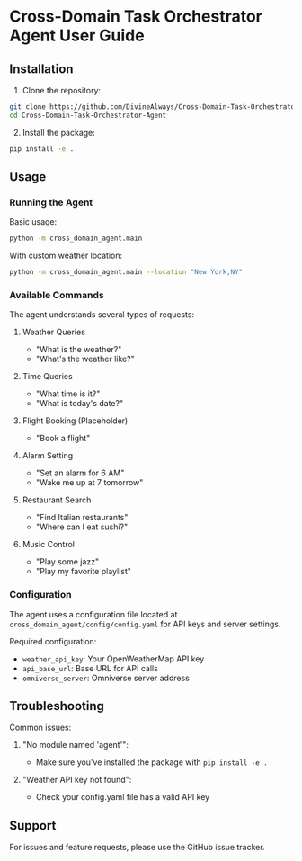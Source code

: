 # Cross-Domain Task Orchestrator Agent User Guide

## Installation

1. Clone the repository:
```bash
git clone https://github.com/DivineAlways/Cross-Domain-Task-Orchestrator-Agent.git
cd Cross-Domain-Task-Orchestrator-Agent
```

2. Install the package:
```bash
pip install -e .
```

## Usage

### Running the Agent

Basic usage:
```bash
python -m cross_domain_agent.main
```

With custom weather location:
```bash
python -m cross_domain_agent.main --location "New York,NY"
```

### Available Commands

The agent understands several types of requests:

1. Weather Queries
   - "What is the weather?"
   - "What's the weather like?"

2. Time Queries
   - "What time is it?"
   - "What is today's date?"

3. Flight Booking (Placeholder)
   - "Book a flight"

4. Alarm Setting
   - "Set an alarm for 6 AM"
   - "Wake me up at 7 tomorrow"

5. Restaurant Search
   - "Find Italian restaurants"
   - "Where can I eat sushi?"

6. Music Control
   - "Play some jazz"
   - "Play my favorite playlist"

### Configuration

The agent uses a configuration file located at `cross_domain_agent/config/config.yaml` for API keys and server settings.

Required configuration:
- `weather_api_key`: Your OpenWeatherMap API key
- `api_base_url`: Base URL for API calls
- `omniverse_server`: Omniverse server address

## Troubleshooting

Common issues:

1. "No module named 'agent'":
   - Make sure you've installed the package with `pip install -e .`

2. "Weather API key not found":
   - Check your config.yaml file has a valid API key

## Support

For issues and feature requests, please use the GitHub issue tracker.
